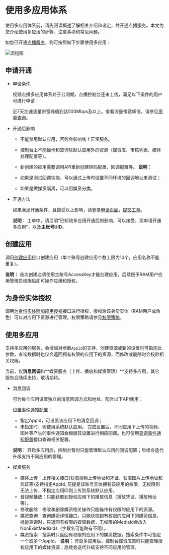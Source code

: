 # 使用多应用体系

使用多应用体系前，请先阅读概述了解相关介绍和设定，并开通点播服务。本文为您介绍使用多应用的步骤、注意事项和常见问题。

如您已开通[点播服务](https://www.aliyun.com/product/vod?spm=a2c4g.11186623.2.20.67e51a9e8NkYq1)，则可按照如下步骤使用多应用：

![流程图](https://static-aliyun-doc.oss-accelerate.aliyuncs.com/assets/img/zh-CN/5430134061/p178538.png)

## 申请开通

-   申请条件

    视频点播多应用体系处于公测期，点播控制台还未上线，满足以下条件的用户可进行申请：

    近7天加速流量带宽峰值到达500Mbps及以上。查看流量带宽峰值，请参见[用量查询](https://vod.console.aliyun.com/?spm=a2c4g.11186623.2.22.67e51a9e8NkYq1#/usage/flow)。

-   开通后影响

    -   不能禁用默认应用，否则会影响线上正常服务。
    -   控制台上不能操作和查询除默认应用外的资源（媒资库、审核列表、媒体处理配置等）。
    -   新创建的应用需要调用API重新创建转码配置、回调配置等。
    **说明：**

    -   如果是测试回调功能，可以通过上传时设置不同环境的回调地址来测试；
    -   如果是做媒资隔离，可以用媒资分类。
-   开通方法

    如果满足开通条件，且接受以上影响，请登录[申请页面](https://page.aliyun.com/form/act1652018117/index.htm)，[提交工单](https://selfservice.console.aliyun.com/ticket/category/vod/recommend/561)。

    **说明：** 工单中，请注明“已知晓多应用开通后的影响，可以接受，现申请开通多应用”，以及**主账号UID**。


## 创建应用

调用[创建应用](/cn.zh-CN/服务端API/多应用体系/应用管理/创建应用.md)接口创建应用（单个账号创建应用个数上限为10个，应用名称不能重复）。

**说明：** 首次创建必须使用主账号AccessKey才能创建应用，后续授予RAM用户应用管理员权限后即可操作应用和授权。

## 为身份实体授权

调用[为身份实体附加应用授权](/cn.zh-CN/服务端API/多应用体系/授权管理/为身份实体附加应用授权.md)接口进行授权，授权后该身份实体（RAM用户或角色）可以对应用下资源进行管理。权限策略请参见[权限策略](/cn.zh-CN/开发指南/多应用体系/概述.md)。

## 使用多应用

支持多应用的服务，会增加对参数`AppId`的支持，创建资源或新的设置时可指定此参数，查询数据时也仅会返回拥有权限的应用下的资源，而修改或删除时会校验相关权限。

当前，仅**消息回调**和**媒资服务（上传、播放和媒资管理）**支持多应用，其它服务会陆续支持，敬请期待。

-   消息回调

    可为每个应用设置独立的消息回调方式和地址，配合以下API使用：

    [设置事件通知配置](/cn.zh-CN/服务端API/全局配置/事件通知/设置事件通知配置.md)：

    -   指定AppId，可设置该应用下的消息回调；
    -   未指定时，则使用系统默认应用。
    完成设置后，不同应用下上传的视频、图片等产生的事件通知会根据其设置进行相应回调。也可使用[查询事件通知配置](/cn.zh-CN/服务端API/全局配置/事件通知/查询事件通知配置.md)接口查询相关配置。

    **说明：** 开启多应用后，控制台暂时只能管理默认应用的回调配置；后续会迭代升级支持不同应用的管理。

-   媒资服务

    -   媒体上传：上传相关接口\(获取视频上传地址和凭证、获取图片上传地址和凭证等\)支持指定AppId, 前提是该账号实体拥有该应用的权限，无权限则无法上传，不指定应用ID则上传到系统默认应用。
    -   音视频播放：只能获取到授权应用下的播放信息（播放凭证、播放地址等）。
    -   修改删除：修改和删除媒资相关操作只能操作有权限的应用下的资源。
    -   媒资查询：查询媒资详情接口，只能获取到有权限的应用下的媒资信息。批量查询时，只返回有权限的媒资数据，无权限的MediaId会放入NonExistMediaIds（字段名可能略有不同）。
    -   媒资搜索：搜索时只返回有权限的应用下的媒资数据，搜索条件中可指定一个或多个AppId。
    **说明：** 开启多应用后，控制台媒资库暂时只能管理授权应用下的媒体资源；后续会迭代升级支持不同应用的管理。


